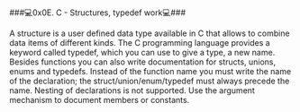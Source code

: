 ###💻️0x0E. C - Structures, typedef work💻️###

A structure is a user defined data type available
in C that allows to combine data items of
different kinds.
The C programming language provides a
keyword called typedef, which you can use to
give a type, a new name.
Besides functions you can also write documentation for structs, unions, enums and typedefs.
Instead of the function name you must write the name of the declaration;
the struct/union/enum/typedef must always precede the name. Nesting of declarations is not supported.
Use the argument mechanism to document members or constants.
